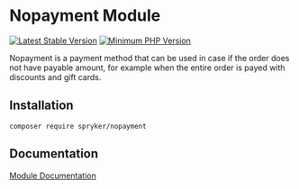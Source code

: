 # Nopayment Module
[![Latest Stable Version](https://poser.pugx.org/spryker/nopayment/v/stable.svg)](https://packagist.org/packages/spryker/nopayment)
[![Minimum PHP Version](https://img.shields.io/badge/php-%3E%3D%207.4-8892BF.svg)](https://php.net/)

Nopayment is a payment method that can be used in case if the order does not have payable amount, for example when the entire order is payed with discounts and gift cards.

## Installation

```
composer require spryker/nopayment
```

## Documentation

[Module Documentation](https://docs.spryker.com)
